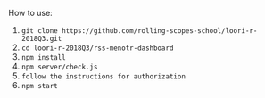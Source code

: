 How to use:

1. `git clone https://github.com/rolling-scopes-school/loori-r-2018Q3.git`
2. `cd loori-r-2018Q3/rss-menotr-dashboard`
3. `npm install`
4. `npm server/check.js`
5. `follow the instructions for authorization`
6. `npm start`
